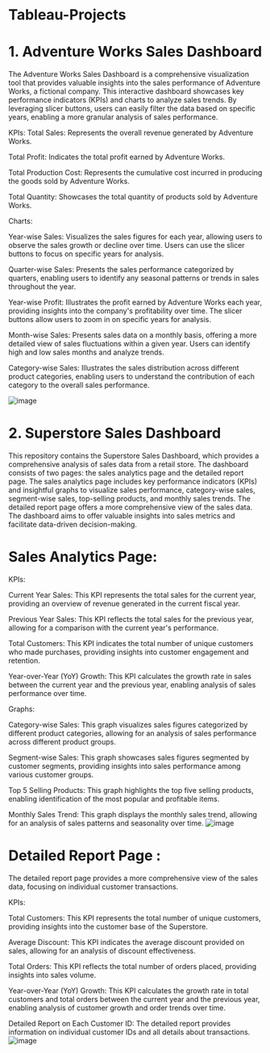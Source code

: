 # Tableau-Projects

# 1. Adventure Works Sales Dashboard
The Adventure Works Sales Dashboard is a comprehensive visualization tool that provides valuable insights into the sales performance of Adventure Works, a fictional company. This interactive dashboard showcases key performance indicators (KPIs) and charts to analyze sales trends. By leveraging slicer buttons, users can easily filter the data based on specific years, enabling a more granular analysis of sales performance.

KPIs:
Total Sales: Represents the overall revenue generated by Adventure Works.

Total Profit: Indicates the total profit earned by Adventure Works.

Total Production Cost: Represents the cumulative cost incurred in producing the goods sold by Adventure Works.

Total Quantity: Showcases the total quantity of products sold by Adventure Works.

Charts:

Year-wise Sales: Visualizes the sales figures for each year, allowing users to observe the sales growth or decline over time. Users can use the slicer buttons to focus on specific years for analysis.

Quarter-wise Sales: Presents the sales performance categorized by quarters, enabling users to identify any seasonal patterns or trends in sales throughout the year.

Year-wise Profit: Illustrates the profit earned by Adventure Works each year, providing insights into the company's profitability over time. The slicer buttons allow users to zoom in on specific years for analysis.

Month-wise Sales: Presents sales data on a monthly basis, offering a more detailed view of sales fluctuations within a given year. Users can identify high and low sales months and analyze trends.

Category-wise Sales: Illustrates the sales distribution across different product categories, enabling users to understand the contribution of each category to the overall sales performance.

![image](https://github.com/AkshayPetkar023/Tableau-Projects/assets/102145773/55a514c8-626c-4c70-9d4d-999f6c21ddc7)


# 2. Superstore Sales Dashboard
This repository contains the Superstore Sales Dashboard, which provides a comprehensive analysis of sales data from a retail store.
The dashboard consists of two pages: the sales analytics page and the detailed report page. 
The sales analytics page includes key performance indicators (KPIs) and insightful graphs to visualize sales performance, category-wise sales, segment-wise sales, top-selling products, and monthly sales trends.
The detailed report page offers a more comprehensive view of the sales data. The dashboard aims to offer valuable insights into sales metrics and facilitate data-driven decision-making.

# Sales Analytics Page:

KPIs:

Current Year Sales: This KPI represents the total sales for the current year, providing an overview of revenue generated in the current fiscal year.

Previous Year Sales: This KPI reflects the total sales for the previous year, allowing for a comparison with the current year's performance.

Total Customers: This KPI indicates the total number of unique customers who made purchases, providing insights into customer engagement and retention.

Year-over-Year (YoY) Growth: This KPI calculates the growth rate in sales between the current year and the previous year, enabling analysis of sales performance over time.

Graphs:

Category-wise Sales: This graph visualizes sales figures categorized by different product categories, allowing for an analysis of sales performance across different product groups.

Segment-wise Sales: This graph showcases sales figures segmented by customer segments, providing insights into sales performance among various customer groups.

Top 5 Selling Products: This graph highlights the top five selling products, enabling identification of the most popular and profitable items.

Monthly Sales Trend: This graph displays the monthly sales trend, allowing for an analysis of sales patterns and seasonality over time.
![image](https://github.com/AkshayPetkar023/Tableau-Projects/assets/102145773/4efab0bf-ade3-43fb-9e29-e10f3cb180a2)


# Detailed Report Page : 

The detailed report page provides a more comprehensive view of the sales data, focusing on individual customer transactions.

KPIs:

Total Customers: This KPI represents the total number of unique customers, providing insights into the customer base of the Superstore.

Average Discount: This KPI indicates the average discount provided on sales, allowing for an analysis of discount effectiveness.

Total Orders: This KPI reflects the total number of orders placed, providing insights into sales volume.

Year-over-Year (YoY) Growth: This KPI calculates the growth rate in total customers and total orders between the current year and the previous year, enabling analysis of customer growth and order trends over time.

Detailed Report on Each Customer ID: The detailed report provides information on individual customer IDs and all details about transactions.
![image](https://github.com/AkshayPetkar023/Tableau-Projects/assets/102145773/2697dc78-2a5f-40bc-a03a-94c48140446d)
